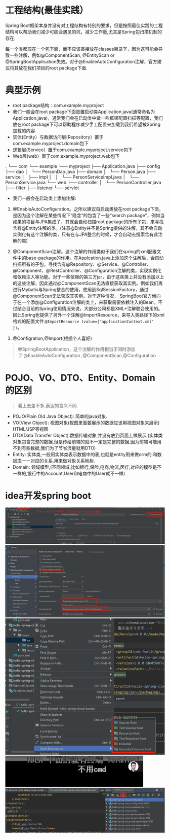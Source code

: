 # 工程结构(最佳实践）

Spring Boot框架本身并没有对工程结构有特别的要求，但是按照最佳实践的工程结构可以帮助我们减少可能会遇见的坑，减少工作量,尤其是Spring包扫描机制的存在.

每一个类都应在一个包下面，而不应该直接放在classes目录下，因为这可能会导致一些注解，例如@ComponentScan, @EntityScan or @SpringBootApplication失效。对于@EnableAutoConfiguration注解，官方建议将其放在我们项目的root package下面.

# 典型示例

* root package结构：com.example.myproject
* 我们一般会在root package下面放置启动类Application.java(通常命名为Application.java)，通常我们会在启动类中做一些框架配置扫描等配置，我们放在root package下可以帮助程序减少手工配置来加载到我们希望被Spring加载的内容.
* 实体(Entity）与数据访问层(Repository）置于com.example.myproject.domain包下
* 逻辑层(Service）置于com.example.myproject.service包下
* Web层(web）置于com.example.myproject.web包下

.
└── com
    └── example
        └── myproject
            ├── Application.java
            ├── config
            ├── dao
            │   └── PersonDao.java
            ├── domain
            │   └── Person.java
            ├── service
            │   ├── impl
            │   │   └── PersonServiceImpl.java
            │   └── PersonService.java
            └── web
                ├── controller
                │   └── PersonController.java
                ├── filter
                ├── listener
                └── servlet

* 我们一般会在启动类上添加注解:

1. @EnableAutoConfiguration。之所以建议将启动类放在root package下面，是因为这个注解在某些情况下“隐含”的包含了一些“search package”，例如当如果的项目与JPA集成了，其就会自动扫描root package的所有子包，来寻找含有@Entity注解的类。(注意@Entity并不是Spring提供的注解，其不会自动实例化有这个注解的类，只有在与JPA整合的时候，才会自动去搜索含有此注解的类)

2. @ComponentScan注解。这个注解的作用类似于我们在spring的xml配置文件中的base-package的作用。在Applcation.java上添加这个注解后，会自动扫描所有的子包，寻找含有@Repository、@Service、@Controller、@Component、@RestController、@Configuration注解的类，实现实例化和依赖注入等功能。对于一些依赖的第三方jar，由于这些类上并没有添加以上的这些注解，因此通过@ComponentScan无法直接获取其实例。例如我们再进行Mybatis与Spring整合的使用，使用到SqlSessionFactory，通过@ComponentScan无法获取其实例。对于这种情况， SpringBoot官方倾向于在一个添加@Configuration注解的类上，来获取需要依赖注入的Bean。不过结合目前的Spring使用情况来说，大部分公司都是XML+注解联合使用的。因此Spring也提供了另外一个注解@ImportResource，来导入类路径下的xml格式的配置文件:`@ImportResource (value={"applicationContext.xml" })`。

3. @Configration,@Import(根据个人喜好)

>@SpringBootApplication，这个注解的作用相当于同时添加了:@EnableAutoConfiguration
,@ComponentScan,@Configuration

# POJO、VO、DTO、Entity、Domain 的区别

>看上去差不多,表达的含义不同.

- POJO(Plain Old Java Object): 简单的java对象.
- VO(View Object): 视图对象(视图里面要展示的数据应该用视图对象来展示) HTML/JSP等视图
- DTO(Data Transfer Object):数据传输对象,并没有放到页面上做展示,(实体类对象包含完整的数据,但是传给前端的就不一定是完整的数据,因为前端可能用不到有些数据,我们为了节省流量就用DTO)
- Entity: 实体类,一般用实体类表示数据中的表,也就是entity用来做orm的.和数据库一一对应的关系.用来做对象关系映射.
- Domain: 领域模型,(不同领域,比如银行,保险,电商,物流,医疗,对应的模型是不一样的,银行中的Account,User和电商中的User就不一样)

# idea开发spring boot

![](pics/idea运行多个不同port的服务.png)
![](pics/idea使用maven要注意使用的是哪个maven.png)
![](pics/idea标记一个目录.png)
![](pics/使用idea的终端.png)
![](pics/新项目一开始要让idea托管.png)
